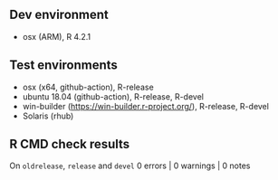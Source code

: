 ## Dev environment 
* osx (ARM), R 4.2.1

## Test environments
* osx (x64, github-action), R-release
* ubuntu 18.04 (github-action), R-release, R-devel
* win-builder (https://win-builder.r-project.org/), R-release, R-devel
* Solaris (rhub)

## R CMD check results

On `oldrelease`, `release` and `devel`
0 errors | 0 warnings | 0 notes
